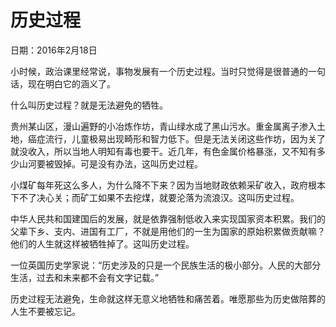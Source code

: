 # 历史过程

日期：2016年2月18日

小时候，政治课里经常说，事物发展有一个历史过程。当时只觉得是很普通的一句话，现在明白它的涵义了。

什么叫历史过程？就是无法避免的牺牲。

贵州某山区，漫山遍野的小冶炼作坊，青山绿水成了黑山污水。重金属离子渗入土地，癌症流行，儿童极易出现畸形和智力低下。但是无法关闭这些作坊，因为关了就没收入，所以当地人明知有毒也要干。近几年，有色金属价格暴涨，又不知有多少山河要被毁掉。可是没有办法，这叫历史过程。

小煤矿每年死这么多人，为什么降不下来？因为当地财政依赖采矿收入，政府根本下不了决心关；而矿工如果不去挖煤，就要沦落为流浪汉。这叫历史过程。

中华人民共和国建国后的发展，就是依靠强制低收入来实现国家资本积累。我们的父辈下乡、支内、进国有工厂，不就是用他们的一生为国家的原始积累做贡献嘛？他们的人生就这样被牺牲掉了。这叫历史过程。

一位英国历史学家说：“历史涉及的只是一个民族生活的极小部分。人民的大部分生活，过去和未来都不会有文字记载。”

历史过程无法避免，生命就这样无意义地牺牲和痛苦着。唯愿那些为历史做陪葬的人生不要被忘记。

